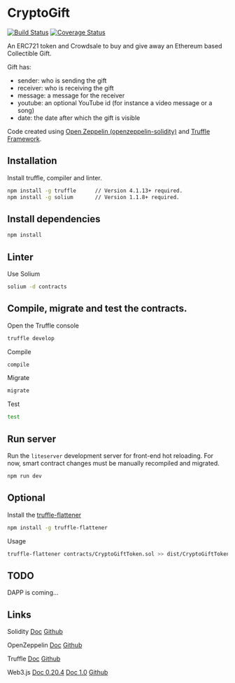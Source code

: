 # CryptoGift

[![Build Status](https://travis-ci.org/vittominacori/cryptogift.svg?branch=master)](https://travis-ci.org/vittominacori/cryptogift)
[![Coverage Status](https://coveralls.io/repos/github/vittominacori/cryptogift/badge.svg?branch=master)](https://coveralls.io/github/vittominacori/cryptogift?branch=master)


An ERC721 token and Crowdsale to buy and give away an Ethereum based Collectible Gift.


Gift has:

* sender: who is sending the gift
* receiver: who is receiving the gift
* message: a message for the receiver
* youtube: an optional YouTube id (for instance a video message or a song)
* date: the date after which the gift is visible


Code created using [Open Zeppelin (openzeppelin-solidity)](https://github.com/OpenZeppelin/openzeppelin-solidity) and [Truffle Framework](https://github.com/trufflesuite/truffle).

 
 
## Installation


Install truffle, compiler and linter.

```bash
npm install -g truffle      // Version 4.1.13+ required.
npm install -g solium       // Version 1.1.8+ required.
```



## Install dependencies


```bash
npm install
```



## Linter


Use Solium

```bash
solium -d contracts
```



## Compile, migrate and test the contracts.
 

Open the Truffle console

```bash
truffle develop
```

Compile 

```bash
compile 
```

Migrate

```bash
migrate
```

Test

```bash
test
```



## Run server


Run the `liteserver` development server for front-end hot reloading. For now, smart contract changes must be manually recompiled and migrated.

```bash
npm run dev
```



## Optional


Install the [truffle-flattener](https://github.com/alcuadrado/truffle-flattener)

```bash
npm install -g truffle-flattener
```
 
 
Usage 

```bash
truffle-flattener contracts/CryptoGiftToken.sol >> dist/CryptoGiftToken.sol
```
 


## TODO
 
DAPP is coming...
 

 
## Links

Solidity [Doc](https://solidity.readthedocs.io) [Github](https://solidity.readthedocs.io)

OpenZeppelin [Doc](https://openzeppelin.org/api/docs/open-zeppelin.html) [Github](https://github.com/OpenZeppelin)

Truffle [Doc](http://truffleframework.com/docs) [Github](https://github.com/trufflesuite/truffle)

Web3.js [Doc 0.20.4](https://github.com/ethereum/wiki/wiki/JavaScript-API) [Doc 1.0](http://web3js.readthedocs.io/en/1.0) [Github](https://github.com/ethereum/web3.js)
